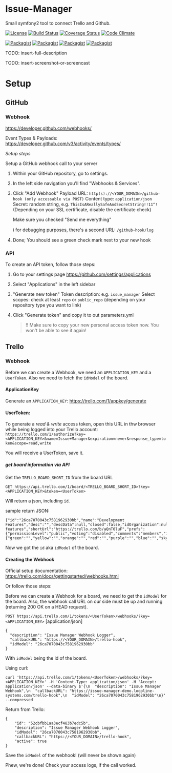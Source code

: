 # Issue-Manager

Small symfony2 tool to connect Trello and Github.




[![License](https://img.shields.io/packagist/l/loopline-systems/trello-github-issue-manager.svg)](http://opensource.org/licenses/MIT)
[![Build Status](http://img.shields.io/travis/loopline-systems/trello-github-issue-manager.svg)](https://travis-ci.org/loopline-systems/trello-github-issue-manager)
[![Coverage Status](https://img.shields.io/coveralls/loopline-systems/trello-github-issue-manager.svg)](https://coveralls.io/r/loopline-systems/trello-github-issue-manager?branch=master)
[![Code Climate](https://codeclimate.com/github/loopline-systems/trello-github-issue-manager/badges/gpa.svg)](https://codeclimate.com/github/loopline-systems/trello-github-issue-manager)

[![Packagist](http://img.shields.io/packagist/v/loopline-systems/trello-github-issue-manager.svg)](https://packagist.org/packages/loopline-systems/trello-github-issue-manager)
[![Packagist](http://img.shields.io/packagist/dt/loopline-systems/trello-github-issue-manager.svg)](https://packagist.org/packages/loopline-systems/trello-github-issue-manager)
[![Packagist](http://img.shields.io/packagist/dm/loopline-systems/trello-github-issue-manager.svg)](https://packagist.org/packages/loopline-systems/trello-github-issue-manager)
[![Packagist](http://img.shields.io/packagist/dd/loopline-systems/trello-github-issue-manager.svg)](https://packagist.org/packages/loopline-systems/trello-github-issue-manager)


TODO: insert-full-description

TODO: insert-screenshot-or-screencast




# Setup

## GitHub



### Webhook

https://developer.github.com/webhooks/

Event Types & Payloads: https://developer.github.com/v3/activity/events/types/


*Setup steps*

Setup a GitHub webhook call to your server
 
1. Within your GitHub repository, go to settings. 

2. In the left side navigation you'll find "Webhooks & Services".

3. Click "Add Webhook"
   Payload URL: `http(s)://<YOUR_DOMAIN>/github-hook (only accessable via POST)`
   Content type: `application/json`
   Secret: random string, e.g. `ThisIsAReallySafeAndSecretString!!11^!`
   (Depending on your SSL certificate, disable the certificate check)
   
   Make sure you checked "Send me everything"
   
   :information_source: for debugging purposes, there's a second URL: `/github-hook/log`
   
4. Done; You should see a green check mark next to your new hook 


### API

To create an API token, follow those steps:

1. Go to your settings page https://github.com/settings/applications

2. Select "Applications" in the left sidebar

3. "Generate new token"
   Token description: e.g. `issue_manager`
   Select scopes: check at least `repo` or `public_repo` (depending on your repository type you want to link)

4. Click "Generate token" and copy it to out parameters.yml
   > !! Make sure to copy your new personal access token now. You won't be able to see it again!




## Trello

### Webhook

Before we can create a Webhook, we need an `APPLICATION_KEY` and a `UserToken`. Also we need to fetch the `idModel` of the board.



#### ApplicationKey 

Generate an `APPLICATION_KEY`: https://trello.com/1/appkey/generate


#### UserToken:


To generate a *read & write* access token, open this URL in thw browser while being logged into your Trello account:
`https://trello.com/1/authorize?key=<APPLICATION_KEY>&name=Issue+Manager&expiration=never&response_type=token&scope=read,write`

You will receive a UserToken, save it.




##### get board information via API

Get the `TRELLO_BOARD_SHORT_ID` from the board URL

`GET https://api.trello.com/1/board/<TRELLO_BOARD_SHORT_ID>?key=<APPLICATION_KEY>&token=<UserToken>`

Will return a json, including `id`.

sample return JSON:
```
{"id":"26ca7070043c7581962930bb","name":"Development Features","desc":"","descData":null,"closed":false,"idOrganization":null,"pinned":false,"url":"https://trello.com/b/aQnT0luF/development-features","shortUrl":"https://trello.com/b/aQnT0luF","prefs":{"permissionLevel":"public","voting":"disabled","comments":"members","invitations":"members","selfJoin":false,"cardCovers":true,"cardAging":"regular","calendarFeedEnabled":false,"background":"grey","backgroundColor":"#808080","backgroundImage":null,"backgroundImageScaled":null,"backgroundTile":false,"backgroundBrightness":"unknown","canBePublic":true,"canBeOrg":true,"canBePrivate":true,"canInvite":true},"labelNames":{"green":"","yellow":"","orange":"","red":"","purple":"","blue":"","sky":"","lime":"","pink":"","black":""}}
```

Now we got the `id` aka `idModel` of the board.


#### Creating the Webhook

Official setup documentation: https://trello.com/docs/gettingstarted/webhooks.html



Or follow those steps:


Before we can create a Webhook for a board, we need to get the `idModel` for the board.
Also, the webhook call URL on our side must be up and running (returning 200 OK on a HEAD request).


`POST https://api.trello.com/1/tokens/<UserToken>/webhooks/?key=<APPLICATION_KEY>` [application/json]
```
{
  "description": "Issue Manager Webhook Logger",
  "callbackURL": "https://<YOUR_DOMAIN>/trello-hook",
  "idModel": "26ca7070043c7581962930bb"
}
```
With `idModel` being the id of the board.

Using curl:
```
curl 'https://api.trello.com/1/tokens/<UserToken>/webhooks/?key=<APPLICATION_KEY>' -H 'Content-Type: application/json' -H 'Accept: application/json' --data-binary $'{\n  "description": "Issue Manager Webhook",\n  "callbackURL": "https://issue-manager-demo.loopline-systems.com/trello-hook",\n  "idModel": "26ca7070043c7581962930bb"\n}' --compressed
```


Return from Trello:
```
{
    "id": "52cbfbb1aa3ecf483b7edc5b",
    "description": "Issue Manager Webhook Logger",
    "idModel": "26ca7070043c7581962930bb",
    "callbackURL": "https://<YOUR_DOMAIN>/trello-hook",
    "active": true
}
```
Save the `idModel` of the webhook! (will never be shown again)


Phew, we're done! Check your access logs, if the call worked.


